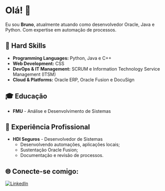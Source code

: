 # Olá! 👋 

Eu sou **Bruno**, atualmente atuando como desenvolvedor Oracle, Java e Python. Com expertise em automação de processos.

## 🚀 Hard Skills
- **Programming Languages:** Python, Java e C++
- **Web Development:** CSS
- **DevOps & IT Management:** SCRUM e Information Technology Service Management (ITSM)
- **Cloud & Platforms:** Oracle ERP, Oracle Fusion e DocuSign

## 🎓 Educação
- **FMU** - Análise e Desenvolvimento de Sistemas

## 💼 Experiência Profissional
- **HDI Seguros** - Desenvolvedor de Sistemas
  - Desenvolvendo automações, aplicações locais;
  - Sustentação Oracle Fusion;
  - Documentação e revisão de processos.

## 🌐 Conecte-se comigo:
[![LinkedIn](https://img.shields.io/badge/LinkedIn-0077B5?style=for-the-badge&logo=linkedin&logoColor=white)](https://www.linkedin.com/in/bruno-chaves-gomes-51b25626a/)

 
